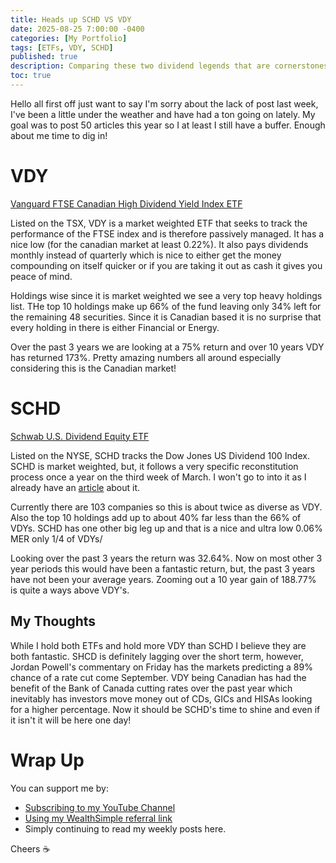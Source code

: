 ```yaml
---
title: Heads up SCHD VS VDY
date: 2025-08-25 7:00:00 -0400
categories: [My Portfolio]
tags: [ETFs, VDY, SCHD]
published: true
description: Comparing these two dividend legends that are cornerstones to my portfolio
toc: true
---
```


Hello all first off just want to say I'm sorry about the lack of post last week, I've been a little under the weather and have had a ton going on lately. My goal was to post 50 articles this year so I at least I still have a buffer. Enough about me time to dig in!

# VDY
[Vanguard FTSE Canadian High Dividend Yield Index ETF](https://www.vanguard.ca/en/product/etf/equity/9560/vanguard-ftse-canadian-high-dividend-yield-index-etf)

Listed on the TSX, VDY is a market weighted ETF that seeks to track the performance of the FTSE index and is therefore passively managed. It has a nice low (for the canadian market at least 0.22%). It also pays dividends monthly instead of quarterly which is nice to either get the money compounding on itself quicker or if you are taking it out as cash it gives you peace of mind.

Holdings wise since it is market weighted we see a very top heavy holdings list. THe top 10 holdings make up 66% of the fund leaving only 34% left for the remaining 48 securities. Since it is Canadian based it is no surprise that every holding in there is either Financial or Energy.

Over the past 3 years we are looking at a 75% return and over 10 years VDY has returned 173%. Pretty amazing numbers all around especially considering this is the Canadian market!

# SCHD
[Schwab U.S. Dividend Equity ETF](https://www.schwabassetmanagement.com/products/schd)

Listed on the NYSE, SCHD tracks the Dow Jones US Dividend 100 Index. SCHD is market weighted, but, it follows a very specific reconstitution process once a year on the third week of March. I won't go to into it as I already have an [article](/posts/schd-reconstitution-2025) about it.

Currently there are 103 companies so this is about twice as diverse as VDY. Also the top 10 holdings add up to about 40% far less than the 66% of VDYs. SCHD has one other big leg up and that is a nice and ultra low 0.06% MER only 1/4 of VDYs/

Looking over the past 3 years the return was 32.64%. Now on most other 3 year periods this would have been a fantastic return, but, the past 3 years have not been your average years. Zooming out a 10 year gain of 188.77% is quite a ways above VDY's.

## My Thoughts
While I hold both ETFs and hold more VDY than SCHD I believe they are both fantastic. SHCD is definitely lagging over the short term, however, Jordan Powell's commentary on Friday has the markets predicting a 89% chance of a rate cut come September. VDY being Canadian has had the benefit of the Bank of Canada cutting rates over the past year which inevitably has investors move money out of CDs, GICs and HISAs looking for a higher percentage. Now it should be SCHD's time to shine and even if it isn't it will be here one day!

# Wrap Up

You can support me by:
- [Subscribing to my YouTube Channel](https://www.youtube.com/@FinancialFreedomAnOdyssey?sub_confirmation=1)
- [Using my WealthSimple referral link](https://my.wealthsimple.com/app/public/trade-referral-signup?code=VUGTXQ)
- Simply continuing to read my weekly posts here.

Cheers ☕